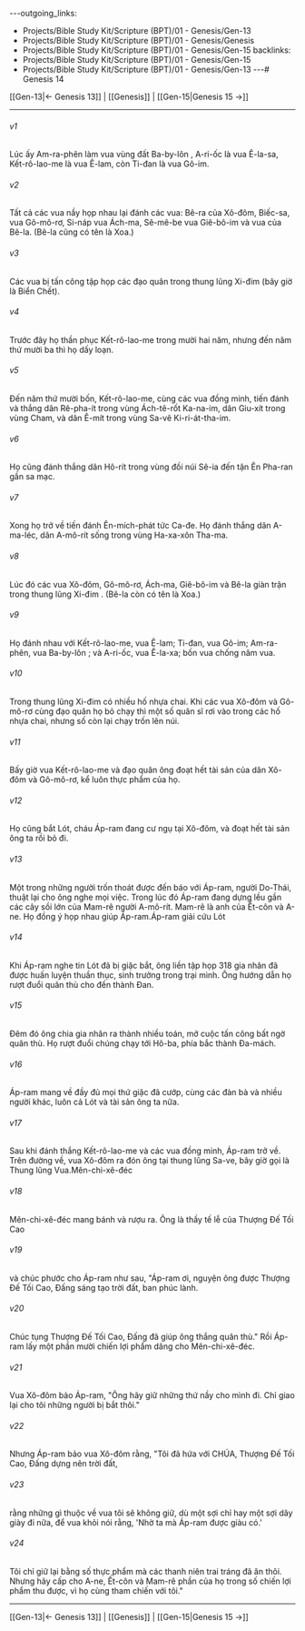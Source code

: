 ---outgoing_links:
  - Projects/Bible Study Kit/Scripture (BPT)/01 - Genesis/Gen-13
  - Projects/Bible Study Kit/Scripture (BPT)/01 - Genesis/Genesis
  - Projects/Bible Study Kit/Scripture (BPT)/01 - Genesis/Gen-15
backlinks:
  - Projects/Bible Study Kit/Scripture (BPT)/01 - Genesis/Gen-15
  - Projects/Bible Study Kit/Scripture (BPT)/01 - Genesis/Gen-13
---# Genesis 14

[[Gen-13|← Genesis 13]] | [[Genesis]] | [[Gen-15|Genesis 15 →]]
***



###### v1 
Lúc ấy Am-ra-phên làm vua vùng đất Ba-by-lôn , A-ri-ốc là vua Ê-la-sa, Kết-rô-lao-me là vua Ê-lam, còn Ti-đan là vua Gô-im. 

###### v2 
Tất cả các vua nầy họp nhau lại đánh các vua: Bê-ra của Xô-đôm, Biếc-sa, vua Gô-mô-rơ, Si-náp vua Ách-ma, Sê-mê-be vua Giê-bô-im và vua của Bê-la. (Bê-la cũng có tên là Xoa.) 

###### v3 
Các vua bị tấn công tập họp các đạo quân trong thung lũng Xi-đim (bây giờ là Biển Chết). 

###### v4 
Trước đây họ thần phục Kết-rô-lao-me trong mười hai năm, nhưng đến năm thứ mười ba thì họ dấy loạn. 

###### v5 
Đến năm thứ mười bốn, Kết-rô-lao-me, cùng các vua đồng minh, tiến đánh và thắng dân Rê-pha-ít trong vùng Ách-tê-rốt Ka-na-im, dân Giu-xít trong vùng Cham, và dân Ê-mít trong vùng Sa-vê Ki-ri-át-tha-im. 

###### v6 
Họ cũng đánh thắng dân Hô-rít trong vùng đồi núi Sê-ia đến tận Ên Pha-ran gần sa mạc. 

###### v7 
Xong họ trở về tiến đánh Ên-mích-phát tức Ca-đe. Họ đánh thắng dân A-ma-léc, dân A-mô-rít sống trong vùng Ha-xa-xôn Tha-ma. 

###### v8 
Lúc đó các vua Xô-đôm, Gô-mô-rơ, Ách-ma, Giê-bô-im và Bê-la giàn trận trong thung lũng Xi-đim . (Bê-la còn có tên là Xoa.) 

###### v9 
Họ đánh nhau với Kết-rô-lao-me, vua Ê-lam; Ti-đan, vua Gô-im; Am-ra-phên, vua Ba-by-lôn ; và A-ri-ốc, vua Ê-la-xa; bốn vua chống năm vua. 

###### v10 
Trong thung lũng Xi-đim có nhiều hố nhựa chai. Khi các vua Xô-đôm và Gô-mô-rơ cùng đạo quân họ bỏ chạy thì một số quân sĩ rơi vào trong các hố nhựa chai, nhưng số còn lại chạy trốn lên núi. 

###### v11 
Bấy giờ vua Kết-rô-lao-me và đạo quân ông đoạt hết tài sản của dân Xô-đôm và Gô-mô-rơ, kể luôn thực phẩm của họ. 

###### v12 
Họ cũng bắt Lót, cháu Áp-ram đang cư ngụ tại Xô-đôm, và đoạt hết tài sản ông ta rồi bỏ đi. 

###### v13 
Một trong những người trốn thoát được đến báo với Áp-ram, người Do-Thái, thuật lại cho ông nghe mọi việc. Trong lúc đó Áp-ram đang dựng lều gần các cây sồi lớn của Mam-rê người A-mô-rít. Mam-rê là anh của Ết-côn và A-ne. Họ đồng ý họp nhau giúp Áp-ram.Áp-ram giải cứu Lót 

###### v14 
Khi Áp-ram nghe tin Lót đã bị giặc bắt, ông liền tập họp 318 gia nhân đã được huấn luyện thuần thục, sinh trưởng trong trại mình. Ông hướng dẫn họ rượt đuổi quân thù cho đến thành Đan. 

###### v15 
Đêm đó ông chia gia nhân ra thành nhiều toán, mở cuộc tấn công bất ngờ quân thù. Họ rượt đuổi chúng chạy tới Hô-ba, phía bắc thành Đa-mách. 

###### v16 
Áp-ram mang về đầy đủ mọi thứ giặc đã cướp, cùng các đàn bà và nhiều người khác, luôn cả Lót và tài sản ông ta nữa. 

###### v17 
Sau khi đánh thắng Kết-rô-lao-me và các vua đồng minh, Áp-ram trở về. Trên đường về, vua Xô-đôm ra đón ông tại thung lũng Sa-ve, bây giờ gọi là Thung lũng Vua.Mên-chi-xê-đéc 

###### v18 
Mên-chi-xê-đéc mang bánh và rượu ra. Ông là thầy tế lễ của Thượng Đế Tối Cao 

###### v19 
và chúc phước cho Áp-ram như sau, "Áp-ram ơi, nguyện ông được Thượng Đế Tối Cao, Đấng sáng tạo trời đất, ban phúc lành. 

###### v20 
Chúc tụng Thượng Đế Tối Cao, Đấng đã giúp ông thắng quân thù." Rồi Áp-ram lấy một phần mười chiến lợi phẩm dâng cho Mên-chi-xê-đéc. 

###### v21 
Vua Xô-đôm bảo Áp-ram, "Ông hãy giữ những thứ nầy cho mình đi. Chỉ giao lại cho tôi những người bị bắt thôi." 

###### v22 
Nhưng Áp-ram bảo vua Xô-đôm rằng, "Tôi đã hứa với CHÚA, Thượng Đế Tối Cao, Đấng dựng nên trời đất, 

###### v23 
rằng những gì thuộc về vua tôi sẽ không giữ, dù một sợi chỉ hay một sợi dây giày đi nữa, để vua khỏi nói rằng, 'Nhờ ta mà Áp-ram được giàu có.' 

###### v24 
Tôi chỉ giữ lại bằng số thực phẩm mà các thanh niên trai tráng đã ăn thôi. Nhưng hãy cấp cho A-ne, Ết-côn và Mam-rê phần của họ trong số chiến lợi phẩm thu được, vì họ cùng tham chiến với tôi."

***
[[Gen-13|← Genesis 13]] | [[Genesis]] | [[Gen-15|Genesis 15 →]]
